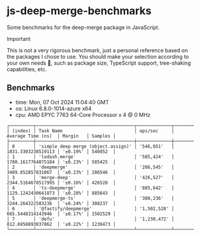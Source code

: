 <!-- This file is generated from a template, please do not modify it directly. -->

# js-deep-merge-benchmarks

Some benchmarks for the deep-merge package in JavaScript.

> [!IMPORTANT]
> This is not a very rigorous benchmark, just a personal reference based on the packages I chose to use.
> You should make your selection according to your own needs 🙂, such as package size, TypeScript support, tree-shaking capabilities, etc.

## Benchmarks


- time: Mon, 07 Oct 2024 11:04:40 GMT
- os: Linux 6.8.0-1014-azure x64
- cpu: AMD EPYC 7763 64-Core Processor x 4 @ 0 MHz

```
┌─────────┬─────────────────────────────────────┬─────────────┬────────────────────┬──────────┬─────────┐
│ (index) │ Task Name                           │ ops/sec     │ Average Time (ns)  │ Margin   │ Samples │
├─────────┼─────────────────────────────────────┼─────────────┼────────────────────┼──────────┼─────────┤
│ 0       │ 'simple deep merge (object.assign)' │ '546,051'   │ 1831.3303238519113 │ '±0.19%' │ 546052  │
│ 1       │ 'lodash.merge'                      │ '585,424'   │ 1708.1617764875184 │ '±0.23%' │ 585425  │
│ 2       │ 'deepmerge'                         │ '286,545'   │ 3489.852857831067  │ '±0.23%' │ 286546  │
│ 3       │ 'merge-deep'                        │ '426,527'   │ 2344.5164678517995 │ '±0.16%' │ 426528  │
│ 4       │ 'ts-deepmerge'                      │ '885,642'   │ 1129.1242430641873 │ '±0.28%' │ 885643  │
│ 5       │ 'deepmerge-ts'                      │ '308,236'   │ 3244.264322583236  │ '±0.24%' │ 308237  │
│ 6       │ '@fastify/deepmerge'                │ '1,502,528' │ 665.5448314143946  │ '±0.17%' │ 1502529 │
│ 7       │ 'defu'                              │ '1,230,472' │ 812.6958893037862  │ '±0.22%' │ 1230473 │
└─────────┴─────────────────────────────────────┴─────────────┴────────────────────┴──────────┴─────────┘

```

